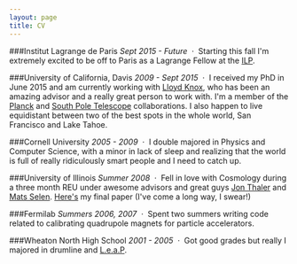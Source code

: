 ```yaml
---
layout: page
title: CV
---
```


###Institut Lagrange de Paris
*Sept 2015 - Future*  &nbsp;&middot;&nbsp;  Starting this fall I'm extremely excited to be off to Paris as a Lagrange Fellow at the [ILP](http://ilp.upmc.fr/).

###University of California, Davis
*2009 - Sept 2015* &nbsp;&middot;&nbsp; I received my PhD in June 2015 and am currently working with [Lloyd Knox](http://virgo.physics.ucdavis.edu/~knox/LloydKnox/Home.html), who has been an amazing advisor and a really great person to work with. I'm a member of the [Planck](http://public.planck.fr/) and [South Pole Telescope](http://pole.uchicago.edu/) collaborations. I also happen to live equidistant between two of the best spots in the whole world, San Francisco and Lake Tahoe. 

###Cornell University
*2005 - 2009* &nbsp;&middot;&nbsp;  I double majored in Physics and Computer Science, with a minor in lack of sleep and realizing that the world is full of really ridiculously smart people and I need to catch up. 

###University of Illinois
*Summer 2008* &nbsp;&middot;&nbsp;  Fell in love with Cosmology during a three month REU under awesome advisors and great guys [Jon Thaler](http://physics.illinois.edu/people/profile.asp?jjt) and [Mats Selen](http://www.hep.uiuc.edu/home/mats/). [Here's](http://physics.illinois.edu/undergrad/reu/2008/Millea_Marius.pdf) my final paper (I've come a long way, I swear!)

###Fermilab
*Summers 2006, 2007* &nbsp;&middot;&nbsp;  Spent two summers writing code related to calibrating quadrupole magnets for particle accelerators. 

###Wheaton North High School
*2001 - 2005* &nbsp;&middot;&nbsp;  Got good grades but really I majored in drumline and [L.e.a.P](http://www.sabian.com/en/artist/evolution-indoor-percussion). 
